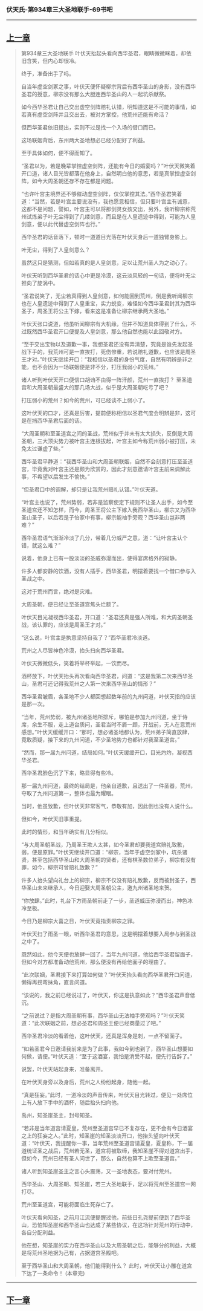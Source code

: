 ### 伏天氏-第934章三大圣地联手-69书吧

--------
[上一章](./08c68dd7a9dfe4efa937ae2e396b42b8.md)
--------


>
>
>
>第934章三大圣地联手
>叶伏天抬起头看向西华圣君，眼睛微微眯着，却依旧含笑，但内心却很冷。
>
>终于，准备出手了吗。
>
>自当年虚空剑冢之事，叶伏天便怀疑柳宗背后有西华圣山的身影，没有西华圣君的授意，柳宗没有那么大胆连西华圣山的人一起坑杀献祭。
>
>如今西华圣君让自己交出虚空剑阵赔礼认错，明知道这是不可能的事情，如若真有虚空剑阵并且交出去，被对方掌控，他荒州还能有命活？
>
>但西华圣君依旧提出，实则不过是找一个入场的借口而已。
>
>这场联姻背后，东州两大圣地想必已经分配好了利益。
>
>至于具体如何，便不得而知了。
>
>“圣君以为，若是晚辈掌控虚空剑阵，还能有今日的婚宴吗？”叶伏天微笑着开口道，诸人目光皆都落在他身上，自然明白他的意思，若是真掌控虚空剑阵，如今大周圣朝还存不存在都是问题。
>
>“也许叶宫主境界还不够催动虚空剑阵，仅仅掌控其法。”西华圣君笑着道：“当然，若是叶宫主要说没有，我也愿意相信，但只要叶宫主有诚意，这都不是问题，譬如，叶宫主可以将那剑灵女孩交出，另外，我听柳宗称荒州试炼弟子叶无尘得到了几缕剑意，而且是在人皇遗迹中得到，可能为人皇剑意，便以此代替虚空剑阵也行。”
>
>西华圣君的话音落下，顿时一道道目光落在叶伏天身后一道独臂身影上。
>
>叶无尘，得到了人皇剑意么？
>
>虽然这只是猜测，但如若真的是人皇剑意，足以让荒州圣人为之动心了。
>
>叶伏天听到西华圣君的话心中更是冷漠，这云淡风轻的一句话，便将叶无尘推向了旋涡中。
>
>“圣君说笑了，无尘若真得到人皇剑意，如何能回到荒州，倒是我听闻柳宗也在人皇遗迹中得到了人皇重宝，实力蜕变，难怪如今西华圣君封其为西华圣子，周圣王将公主下嫁，看来这是准备让柳宗继承两大圣地。”
>
>叶伏天张口说道，他虽听闻柳宗有大机缘，但并不知道具体得到了什么，不过既然西华圣君开口便提及人皇剑意，那么他自然也能以此回敬对方。
>
>“至于交出宝物以及道歉一事，我想圣君还没有弄清楚，究竟是谁先发起圣战下手的，我荒州可是一直挨打，死伤惨重，若说赔礼道歉，也应该是周圣王才对。”叶伏天继续开口：“我相信以圣君的身份气度，自然有明辨是非之能，也不会因为一场联姻便是非不分，打压我弱小的荒州。”
>
>诸人听到叶伏天开口便信口胡诌不由得一阵汗颜，荒州一直挨打？
>至圣道宫和大周圣朝最盛大的那几场大战，似乎是大周圣朝吃亏了吧？
>
>打压弱小的荒州？如今的荒州，可已经谈不上弱小了。
>
>这叶伏天的口才，还真是厉害，提前便称相信以圣君气度会明辨是非，这可是在挡西华圣君后面的话。
>
>“大周圣朝和至圣道宫之间的圣战，荒州似乎并未有太大损失，反倒是大周圣朝，三大顶尖势力被叶宫主连根拔起，叶宫主如今称荒州弱小被打压，未免太过谦虚了些。”
>
>西华圣君平静道：“我西华圣山和大周圣朝联姻，自然不会刻意打压至圣道宫，毕竟我对叶宫主还是颇为欣赏的，因此才刻意邀请叶宫主前来调解此事，不希望以后发生不愉快。”
>
>“但圣君口中的调解，却只是让我荒州赔礼认错。”叶伏天道。
>
>“叶宫主也说了，荒州势弱，若非是监察使定下规则不让圣人出手，如今至圣道宫还不知怎样，而今，周圣王将公主下嫁入我西华圣山，柳宗又为西华圣山圣子，以后若是子怡家中有事，柳宗能袖手旁观？西华圣山岂非两难？”
>
>西华圣君语气渐渐冷淡了几分，带着几分威严之意，道：“让叶宫主认个错，就这么难？”
>
>说着，他身上已有一股淡淡的圣威弥漫而出，使得宴席格外的寂静。
>
>许多人都安静的饮酒，没有人插手，西华圣君，明摆着要找一个借口参与入圣战之中。
>
>这对于荒州而言，绝对是灾难。
>
>大周圣朝，便已经让至圣道宫焦头烂额了。
>
>叶伏天目光凝视西华圣君，开口道：“圣君还真是强人所难，和大周圣朝圣战，该认罪的，应该是周圣王才对。”
>
>“这么说，叶宫主是执意坚持自我了？”西华圣君冷淡道。
>
>荒州之人尽皆神色冷漠，抬头扫向西华圣君。
>
>叶伏天微微低头，笑着将举杯举起，一饮而尽。
>
>酒杯放下，叶伏天抬头再次看向西华圣君，问道：“这是我第二次来西华圣山，圣君可还记得我荒州之人第一次来西华圣山的情形？”
>
>西华圣君皱眉，各圣地不少人都回想起数年前的九州问道，叶伏天指的应该是那一次。
>
>“当年，荒州势弱，被九州诸圣地所排斥，哪怕是参加九州问道，坐于侍席，余生不服，走上道台质问，圣君当时不屑一顾，开战前，无人在意荒州感想。”叶伏天缓缓开口：“那时，想必诸圣地都认为，荒州弟子简直放肆，竟敢质疑，接下来的九州问道，不少圣地势力也都针对我至圣道宫。”
>
>“然而，那一届九州问道，结局如何。”叶伏天缓缓开口，目光灼灼，凝视西华圣君。
>
>西华圣君脸色沉了下来，略显得有些冷。
>
>那一届九州问道，最终的结局是，他亲自道歉，且送出了一件圣器，荒州，夺取了九州问道第一，整体也最为耀眼。
>
>当时，他虽致歉，但叶伏天非常客气，恭敬有加，因此倒也没有人说什么。
>
>但如今，叶伏天旧事重提。
>
>此时的情形，和当年确实有几分相似。
>
>“与大周圣朝圣战，乃周圣王欺人太甚，如今圣君却要我道宫赔礼致歉，弱，便是原罪。”叶伏天继续开口道：“柳宗，当年于虚空剑冢中，坑杀诸贤，甚至包括西华圣山和大周圣朝的贤者，还有棋圣数位弟子，柳宗有没有罪，如今，柳宗可曾赔礼致歉？”
>
>许多人抬头望向礼台上的柳宗，柳宗不仅没有赔礼致歉，反而被封圣子，西华圣山未来继承人，今日迎娶大周圣朝公主，邀九州诸圣地来贺。
>
>“你放肆。”此时，礼台下方雨圣朝前走了一步，圣道威压弥漫而出，神色冰冷至极。
>
>今日乃是柳宗大喜之日，叶伏天竟指责柳宗之罪。
>
>叶伏天扫了雨圣一眼，听西华圣君的意思，这是明摆着想要入局参与到圣战之中了。
>
>既然如此，他今天便也放肆一回了，当年九州问道，他给西华圣君留面子，但如今对方都准备动他荒州，那么便没有再给他面子的理由了。
>
>“此次联姻，圣君接下来打算如何做？”叶伏天抬头看向西华圣君开口问道，懒得再拐弯抹角，直言问道。
>
>“该说的，我之前已经说过了，叶伏天，你这是执意如此？”西华圣君声音低沉。
>
>“之前说过？是指大周圣朝有事，西华圣山无法袖手旁观吗？”叶伏天笑道：“此次联姻之前，想必圣君和周圣王便已经商量过了吧。”
>
>西华圣君冷淡的看着他，这叶伏天，还真是浑身是刺，一点不留面子。
>
>“如若圣君今日邀请我前来是为了此事，我如今到也到了，西华圣山想要如何做，请便。”叶伏天道：“至于这酒宴，我怕是消受不起，便先行告辞了。”
>
>说罢，叶伏天站起身来，准备离开。
>
>在叶伏天身旁以及身后，荒州之人纷纷起身，随他一起。
>
>“真是狂妄。”此时，一道冷淡的声音传来，叶伏天目光转过，便见一处席位上有人放下手中的酒杯，随后抬头扫向他。
>
>禹州，知圣崖圣主，封号知圣。
>
>“若非是当年道宫请夏皇，荒州至圣道宫早已不复存在，更不会有今日酒宴之上的狂妄之人。”此时，知圣崖的知圣淡淡开口，他抬头望向叶伏天道：“叶伏天，我提醒你一事，当年荒州至圣道宫请夏皇，夏皇称，下一届道统证圣之战后，荒州若无圣，道宫将被取缔，我知圣崖不得对道宫出手，但如今，荒州已经有圣人问世了，那么，自然也算不上欺至圣道宫。”
>
>诸人听到知圣崖圣主之言心头震荡，又一圣地表态，要对付荒州。
>
>西华圣山、大周圣朝、知圣崖，若三大圣地联手，足以将荒州至圣道宫一网打尽。
>
>荒州至圣道宫，可能将面临生死存亡了。
>
>叶伏天看向知圣，之前月江流便提醒过他，前些日孔尧提前便到了西华圣山，恐怕知圣崖和西华圣山也达成了某些协议，在这场针对荒州的行动中，各自分配利益。
>
>他在想，知圣崖的实力在西华圣山以及大周圣朝之后，能够分的利益，大概是将荒州圣地据为己有，占据道宫圣殿吧。
>
>至于西华圣山和大周圣朝，他们能得到什么？
>此时，叶伏天让小雕在道宫下达了一条命令！
>(本章完)
>
>

--------
[下一章](./c18d4bb19ddc0bae68670e75f0ad916d.md)
--------
